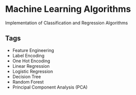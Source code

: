 # Machine Learning Algorithms
Implementation of Classification and Regression Algorithms

## Tags
<ul>
  <li>Feature Engineering</li>
  <li>Label Encoding</li>
  <li>One Hot Encoding</li>
  <li>Linear Regression</li>
  <li>Logistic Regression</li>
  <li>Decision Tree</li>
  <li>Random Forest</li>
  <li>Principal Component Analysis (PCA)</li>
</ul>
